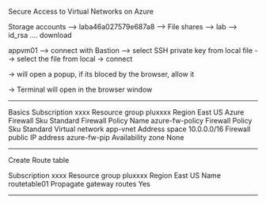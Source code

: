 
Secure Access to Virtual Networks on Azure


Storage accounts --> laba46a027579e687a8  --> File shares --> lab --> id_rsa .... download


appvm01 --> connect with Bastion --> select SSH private key from local file --> select the file from local -> connect

-> will open a popup, if its bloced by the browser, allow it 

-> Terminal will open in the browser window


----------

Basics
Subscription  		xxxx
Resource group      pluxxxx
Region 				East US
Azure Firewall Sku 	Standard
Firewall Policy Name azure-fw-policy
Firewall Policy Sku Standard
Virtual network 	app-vnet
Address space 		10.0.0.0/16
Firewall public IP address 			azure-fw-pip
Availability zone  	None


-------

Create Route table

Subscription 		xxxx
Resource group 		pluxxxx
Region 				East US
Name 				routetable01
Propagate gateway routes  Yes



----------


